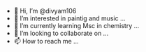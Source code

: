 - 👋 Hi, I’m @divyam106
- 👀 I’m interested in paintig and music ...
- 🌱 I’m currently learning Msc in chemistry  ...
- 💞️ I’m looking to collaborate on ...
- 📫 How to reach me ...

<!---
divyam106/divyam106 is a ✨ special ✨ repository because its `README.md` (this file) appears on your GitHub profile.
You can click the Preview link to take a look at your changes.
--->



